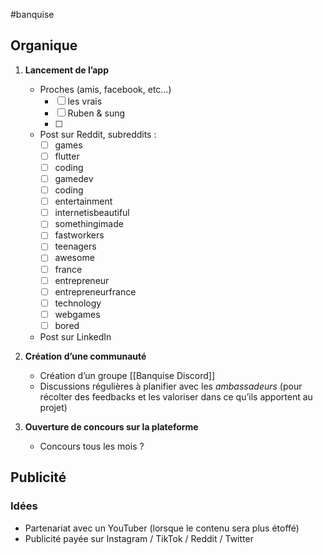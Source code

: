 #banquise 

## Organique

1.  **Lancement de l’app**
    -   Proches (amis, facebook, etc…)
		- [ ] les vrais
		- [ ] Ruben & sung 
		- [ ] 
    -   Post sur Reddit, subreddits :
          - [ ] games
          - [ ] flutter
          - [ ] coding
          - [ ] gamedev
          - [ ] coding
          - [ ] entertainment
          - [ ] internetisbeautiful
          - [ ] somethingimade
          - [ ] fastworkers
          - [ ] teenagers
          - [ ] awesome
          - [ ] france
          - [ ] entrepreneur
          - [ ] entrepreneurfrance
          - [ ] technology
          - [ ] webgames
          - [ ] bored
    -   Post sur LinkedIn
        
2.  **Création d’une communauté**
    -   Création d’un groupe [[Banquise Discord]]
    -   Discussions régulières à planifier avec les _ambassadeurs_ (pour récolter des feedbacks et les valoriser dans ce qu’ils apportent au projet)
3.  **Ouverture de concours sur la plateforme**
    -   Concours tous les mois ?

## Publicité

### Idées

-   Partenariat avec un YouTuber (lorsque le contenu sera plus étoffé)
-   Publicité payée sur Instagram / TikTok / Reddit / Twitter


